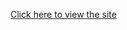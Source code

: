 <a href="https://girlwhodoesai.github.io/APCSP/" target="_blank">Click here to view the site</a> <br>


